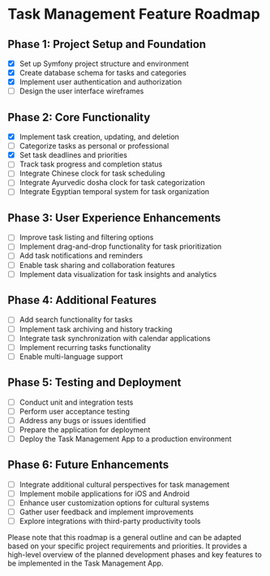 # Task Management Feature Roadmap

## Phase 1: Project Setup and Foundation

- [x] Set up Symfony project structure and environment
- [x] Create database schema for tasks and categories
- [x] Implement user authentication and authorization
- [ ] Design the user interface wireframes

## Phase 2: Core Functionality

- [x] Implement task creation, updating, and deletion
- [ ] Categorize tasks as personal or professional
- [x] Set task deadlines and priorities
- [ ] Track task progress and completion status
- [ ] Integrate Chinese clock for task scheduling
- [ ] Integrate Ayurvedic dosha clock for task categorization
- [ ] Integrate Egyptian temporal system for task organization

## Phase 3: User Experience Enhancements

- [ ] Improve task listing and filtering options
- [ ] Implement drag-and-drop functionality for task prioritization
- [ ] Add task notifications and reminders
- [ ] Enable task sharing and collaboration features
- [ ] Implement data visualization for task insights and analytics

## Phase 4: Additional Features

- [ ] Add search functionality for tasks
- [ ] Implement task archiving and history tracking
- [ ] Integrate task synchronization with calendar applications
- [ ] Implement recurring tasks functionality
- [ ] Enable multi-language support

## Phase 5: Testing and Deployment

- [ ] Conduct unit and integration tests
- [ ] Perform user acceptance testing
- [ ] Address any bugs or issues identified
- [ ] Prepare the application for deployment
- [ ] Deploy the Task Management App to a production environment

## Phase 6: Future Enhancements

- [ ] Integrate additional cultural perspectives for task management
- [ ] Implement mobile applications for iOS and Android
- [ ] Enhance user customization options for cultural systems
- [ ] Gather user feedback and implement improvements
- [ ] Explore integrations with third-party productivity tools

Please note that this roadmap is a general outline and can be adapted based on your specific project requirements and priorities. It provides a high-level overview of the planned development phases and key features to be implemented in the Task Management App.
